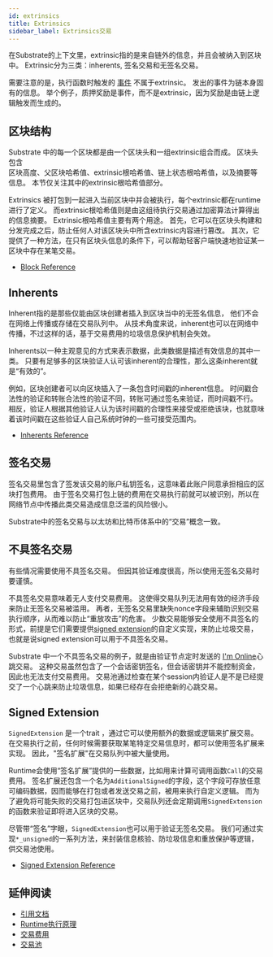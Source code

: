 ```yaml
---
id: extrinsics
title: Extrinsics
sidebar_label: Extrinsics交易
---
```


在Substrate的上下文里，extrinsic指的是来自链外的信息，并且会被纳入到区块中。 Extrinsic分为三类：inherents, 签名交易和无签名交易。

需要注意的是，执行函数时触发的 [事件](../runtime/events) 不属于extrinsic。 发出的事件为链本身固有的信息。 举个例子，质押奖励是事件，而不是extrinsic，因为奖励是由链上逻辑触发而生成的。

## 区块结构

Substrate 中的每一个区块都是由一个区块头和一组extrinsic组合而成。 区块头包含  
区块高度、父区块哈希值、extrinsic根哈希值、链上状态根哈希值，以及摘要等信息。 本节仅关注其中的extrinsic根哈希值部分。

Extrinsics 被打包到一起进入当前区块中并会被执行，每个extrinsic都在runtime进行了定义。 而extrinsic根哈希值则是由这组待执行交易通过加密算法计算得出的信息摘要。 Extrinsic根哈希值主要有两个用途。 首先，它可以在区块头构建和分发完成之后，防止任何人对该区块头中所含extrinsic内容进行篡改。 其次，它提供了一种方法，在只有区块头信息的条件下，可以帮助轻客户端快速地验证某一区块中存在某笔交易。

- [Block Reference](https://substrate.dev/rustdocs/latest/sp_runtime/traits/trait.Block.html)

## Inherents

Inherent指的是那些仅能由区块创建者插入到区块当中的无签名信息， 他们不会在网络上传播或存储在交易队列中。 从技术角度来说，inherent也可以在网络中传播，不过这样的话，基于交易费用的垃圾信息保护机制会失效。

Inherents以一种主观意见的方式来表示数据，此类数据是描述有效信息的其中一类。 只要有足够多的区块验证人认可该inherent的合理性，那么这条inherent就是“有效的”。

例如，区块创建者可以向区块插入了一条包含时间戳的inherent信息。 时间戳合法性的验证和转账合法性的验证不同，转账可通过签名来验证，而时间戳不行。 相反，验证人根据其他验证人认为该时间戳的合理性来接受或拒绝该块，也就意味着该时间戳在这些验证人自己系统时钟的一些可接受范围内。

- [Inherents Reference](https://substrate.dev/rustdocs/latest/sp_inherents/index.html)

## 签名交易

签名交易里包含了签发该交易的账户私钥签名，这意味着此账户同意承担相应的区块打包费用。 由于签名交易打包上链的费用在交易执行前就可以被识别，所以在网络节点中传播此类交易造成信息泛滥的风险很小。

Substrate中的签名交易与以太坊和比特币体系中的“交易”概念一致。

## 不具签名交易

有些情况需要使用不具签名交易。 但因其验证难度很高，所以使用无签名交易时要谨慎。

不具签名交易意味着无人支付交易费用。 这使得交易队列无法用有效的经济手段来防止无签名交易被滥用。 再者，无签名交易里缺失nonce字段来辅助识别交易执行顺序，从而难以防止“重放攻击”的危害。 少数交易能够安全使用不具签名的形式，前提是它们需要提供[signed extension](#signed-extension)的自定义实现，来防止垃圾交易，也就是说signed extension可以用于不具签名交易。

Substrate 中一个不具签名交易的例子，就是由验证节点定时发送的 [I'm Online](../runtime/frame#im-online)心跳交易。 这种交易虽然包含了一个会话密钥签名，但会话密钥并不能控制资金，因此也无法支付交易费用。 交易池通过检查在某个session内验证人是不是已经提交了一个心跳来防止垃圾信息，如果已经存在会拒绝新的心跳交易。

## Signed Extension

`SignedExtension` 是一个trait ，通过它可以使用额外的数据或逻辑来扩展交易。 在交易执行之前，任何时候需要获取某笔特定交易信息时，都可以使用签名扩展来实现。 因此，"签名扩展"在交易队列中被大量使用。

Runtime会使用“签名扩展”提供的一些数据，比如用来计算可调用函数`Call`的交易费用。 签名扩展还包含一个名为`AdditionalSigned`的字段，这个字段可存放任意可编码数据，因而能够在打包或者发送交易之前，被用来执行自定义逻辑。 而为了避免将可能失败的交易打包进区块中，交易队列还会定期调用`SignedExtension`的函数来验证即将进入区块的交易。

尽管带“签名”字眼，`SignedExtension`也可以用于验证无签名交易。 我们可通过实现`*_unsigned`的一系列方法，来封装信息核验、防垃圾信息和重放保护等逻辑，供交易池使用。

- [Signed Extension Reference](https://substrate.dev/rustdocs/latest/sp_runtime/traits/trait.SignedExtension.html)

## 延伸阅读

- [引用文档](https://substrate.dev/rustdocs/latest/sp_runtime/traits/trait.Extrinsic.html)
- [Runtime执行原理](../runtime/execution)
- [交易费用](../runtime/fees)
- [交易池](../learn-substrate/tx-pool)
